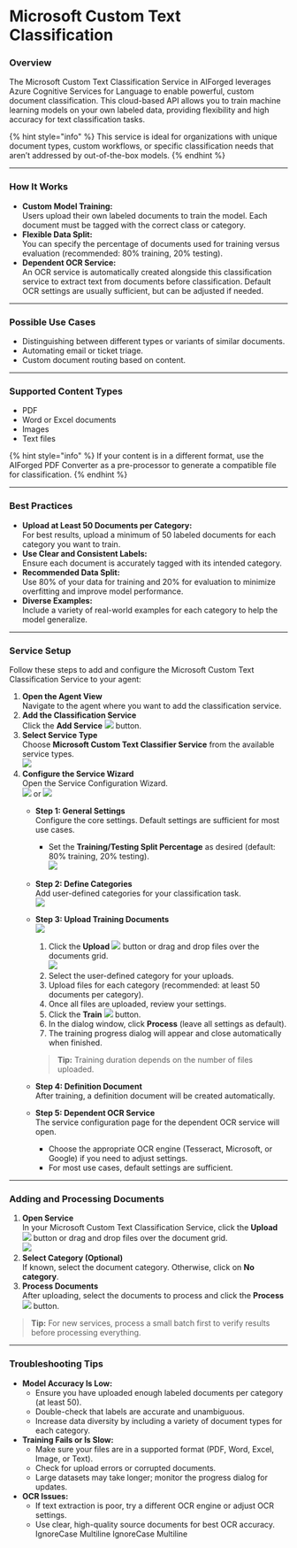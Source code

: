 # Microsoft Custom Text Classification

### Overview

The Microsoft Custom Text Classification Service in AIForged leverages Azure Cognitive Services for Language to enable powerful, custom document classification. This cloud-based API allows you to train machine learning models on your own labeled data, providing flexibility and high accuracy for text classification tasks.

{% hint style="info" %}
This service is ideal for organizations with unique document types, custom workflows, or specific classification needs that aren’t addressed by out-of-the-box models.
{% endhint %}

***

### How It Works

* **Custom Model Training:**\
  Users upload their own labeled documents to train the model. Each document must be tagged with the correct class or category.
* **Flexible Data Split:**\
  You can specify the percentage of documents used for training versus evaluation (recommended: 80% training, 20% testing).
* **Dependent OCR Service:**\
  An OCR service is automatically created alongside this classification service to extract text from documents before classification. Default OCR settings are usually sufficient, but can be adjusted if needed.

***

### Possible Use Cases

* Distinguishing between different types or variants of similar documents.
* Automating email or ticket triage.
* Custom document routing based on content.

***

### Supported Content Types

* PDF
* Word or Excel documents
* Images
* Text files

{% hint style="info" %}
If your content is in a different format, use the AIForged PDF Converter as a pre-processor to generate a compatible file for classification.
{% endhint %}

***

### Best Practices

* **Upload at Least 50 Documents per Category:**\
  For best results, upload a minimum of 50 labeled documents for each category you want to train.
* **Use Clear and Consistent Labels:**\
  Ensure each document is accurately tagged with its intended category.
* **Recommended Data Split:**\
  Use 80% of your data for training and 20% for evaluation to minimize overfitting and improve model performance.
* **Diverse Examples:**\
  Include a variety of real-world examples for each category to help the model generalize.

***

### Service Setup

Follow these steps to add and configure the Microsoft Custom Text Classification Service to your agent:

1. **Open the Agent View**\
   Navigate to the agent where you want to add the classification service.
2. **Add the Classification Service**\
   Click the **Add Service** ![](../../assets/image%20%2830%29%20%281%29.png) button.
3. **Select Service Type**\
   Choose **Microsoft Custom Text Classifier Service** from the available service types.\
   ![](../../assets/image%20%2831%29%20%281%29.png)
4. **Configure the Service Wizard**\
   Open the Service Configuration Wizard.\
   ![](../../assets/image%20%2832%29%20%281%29.png)  or  ![](../../assets/image%20%2833%29%20%281%29.png)
   * **Step 1: General Settings**\
     Configure the core settings. Default settings are sufficient for most use cases.
     * Set the **Training/Testing Split Percentage** as desired (default: 80% training, 20% testing).\
       ![](../../assets/image%20%2834%29%20%281%29.png)
   * **Step 2: Define Categories**\
     Add user-defined categories for your classification task.\
     ![](../../assets/image%20%2835%29.png)
   *   **Step 3: Upload Training Documents**\
       ![](../../assets/image%20%2836%29.png)

       1. Click the **Upload** ![](../../assets/image%20%2837%29.png) button or drag and drop files over the documents grid.\
          ![](../../assets/image%20%2838%29.png)
       2. Select the user-defined category for your uploads.
       3. Upload files for each category (recommended: at least 50 documents per category).
       4. Once all files are uploaded, review your settings.
       5. Click the **Train** ![](../../assets/image%20%2839%29.png) button.
       6. In the dialog window, click **Process** (leave all settings as default).
       7. The training progress dialog will appear and close automatically when finished.

       > **Tip:** Training duration depends on the number of files uploaded.
   * **Step 4: Definition Document**\
     After training, a definition document will be created automatically.
   * **Step 5: Dependent OCR Service**\
     The service configuration page for the dependent OCR service will open.
     * Choose the appropriate OCR engine (Tesseract, Microsoft, or Google) if you need to adjust settings.
     * For most use cases, default settings are sufficient.

***

### Adding and Processing Documents

1. **Open Service**\
   In your Microsoft Custom Text Classification Service, click the **Upload** ![](../../assets/image%20%2837%29.png) button or drag and drop files over the document grid.\
   ![](../../assets/image%20%2840%29.png)
2. **Select Category (Optional)**\
   If known, select the document category. Otherwise, click on **No category**.
3. **Process Documents**\
   After uploading, select the documents to process and click the **Process** ![](../../assets/image%20%2841%29.png) button.

> **Tip:** For new services, process a small batch first to verify results before processing everything.

***

### Troubleshooting Tips

* **Model Accuracy Is Low:**
  * Ensure you have uploaded enough labeled documents per category (at least 50).
  * Double-check that labels are accurate and unambiguous.
  * Increase data diversity by including a variety of document types for each category.
* **Training Fails or Is Slow:**
  * Make sure your files are in a supported format (PDF, Word, Excel, Image, or Text).
  * Check for upload errors or corrupted documents.
  * Large datasets may take longer; monitor the progress dialog for updates.
* **OCR Issues:**
  * If text extraction is poor, try a different OCR engine or adjust OCR settings.
  * Use clear, high-quality source documents for best OCR accuracy.
 IgnoreCase Multiline IgnoreCase Multiline

